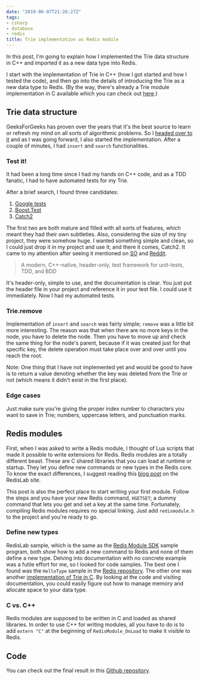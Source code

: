 ```yaml
---
date: "2019-06-07T21:26:27Z"
tags:
- csharp
- database
- redis
title: Trie implementation as Redis module
---
```


In this post, I'm going to explain how I implemented the Trie data structure in C++ and imported it as a new data type into Redis.

I start with the implementation of Trie in C++ (how I got started and how I tested the code), and then go into the details of introducing the Trie as a new data type to Redis. (By the way, there's already a Trie module implementation in C available which you can check out [here](https://github.com/cmsc22000-project-2018/redis-tries).)

## Trie data structure

GeeksForGeeks has proven over the years that it's the best source to learn or refresh my mind on all sorts of algorithmic problems. So I [headed over to it](https://www.geeksforgeeks.org/trie-insert-and-search/) and as I was going forward, I also started the implementation. After a couple of minutes, I had `insert` and `search` functionalities.

### Test it!

It had been a long time since I had my hands on C++ code, and as a TDD fanatic, I had to have automated tests for my Trie.

After a brief search, I found three candidates:

1. [Google tests](https://github.com/google/googletest)
2. [Boost.Test](https://www.boost.org/doc/libs/1_66_0/libs/test/doc/html/index.html)
3. [Catch2](https://github.com/catchorg/Catch2)

The first two are both mature and filled with all sorts of features, which meant they had their own subtleties. Also, considering the size of my tiny project, they were somehow huge. I wanted something simple and clean, so I could just drop it in my project and use it; and there it comes, Catch2. It came to my attention after seeing it mentioned on [SO](https://stackoverflow.com/questions/242926/comparison-of-c-unit-test-frameworks) and [Reddit](https://www.reddit.com/r/cpp/comments/36pru0/best_way_to_do_unit_testing_in_c/).

> A modern, C++-native, header-only, test framework for unit-tests, TDD, and BDD

It's header-only, simple to use, and the documentation is clear. You just put the header file in your project and reference it in your test file. I could use it immediately. Now I had my automated tests.

### Trie.remove

Implementation of `insert` and `search` was fairly simple; `remove` was a little bit more interesting. The reason was that when there are no more keys in the node, you have to delete the node. Then you have to move up and check the same thing for the node's parent, because if it was created just for that specific key, the delete operation must take place over and over until you reach the root.

Note: One thing that I have not implemented yet and would be good to have is to return a value denoting whether the key was deleted from the Trie or not (which means it didn't exist in the first place).

### Edge cases

Just make sure you're giving the proper index number to characters you want to save in Trie; numbers, uppercase letters, and punctuation marks.

## Redis modules

First, when I was asked to write a Redis module, I thought of Lua scripts that made it possible to write extensions for Redis. Redis modules are a totally different beast. These are C shared libraries that you can load at runtime or startup. They let you define new commands or new types in the Redis core. To know the exact differences, I suggest reading this [blog post](https://redislabs.com/blog/writing-redis-modules/) on the RedisLab site.

This post is also the perfect place to start writing your first module. Follow the steps and you have your new Redis command, `HGETSET`; a dummy command that lets you get and set a key at the same time. Fortunately, compiling Redis modules requires no special linking. Just add `redismodule.h` to the project and you're ready to go.

### Define new types

RedisLab sample, which is the same as the [Redis Module SDK](https://github.com/RedisLabs/RedisModulesSDK) sample program, both show how to add a new command to Redis and none of them define a new type. Delving into documentation with no concrete example was a futile effort for me, so I looked for code samples. The best one I found was the `HelloType` sample in the [Redis repository](https://github.com/antirez/redis/blob/fc0c9c8097a5b2bc8728bec9cfee26817a702f09/src/modules/hellotype.c). The other one was another [implementation of Trie in C](https://github.com/cmsc22000-project-2018/redis-tries). By looking at the code and visiting documentation, you could easily figure out how to manage memory and allocate space to your data type.

### C vs. C++

Redis modules are supposed to be written in C and loaded as shared libraries. In order to use C++ for writing modules, all you have to do is to add `extern "C"` at the beginning of `RedisModule_OnLoad` to make it visible to Redis.

## Code

You can check out the final result in this [Github repository](https://github.com/arashThr/trie-redis-module).